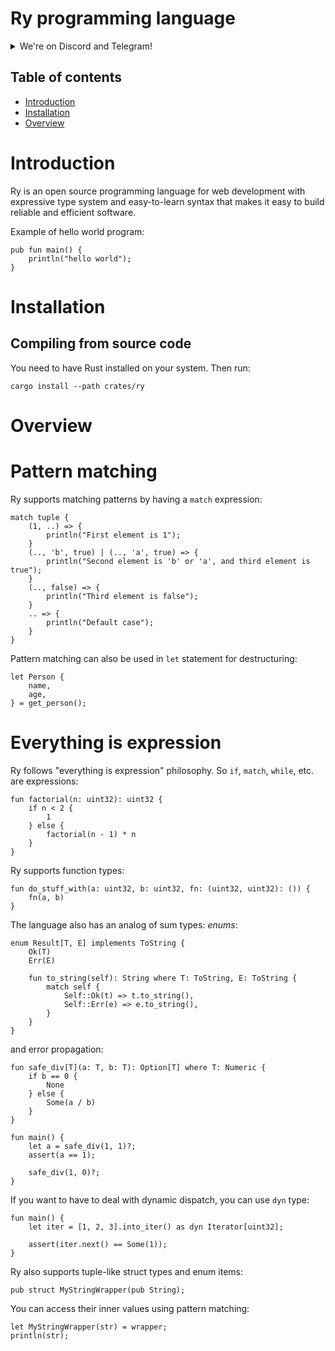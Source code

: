 # Ry programming language

<p align="center">
<details>
  <summary>We're on Discord and Telegram!</summary>
  We have a <a href="https://discord.gg/re29xvSV2">Discord server</a> and a <a href="https://t.me/ry_lang">Telegram group</a>.
</details>
</p>

## Table of contents

- [Introduction](#Introduction)
- [Installation](#Installation)
- [Overview](#Overview)

# Introduction

Ry is an open source programming language for web development with expressive type system and easy-to-learn syntax that makes it easy to build reliable and efficient software.

Example of hello world program:

```
pub fun main() {
    println("hello world");
}
```

# Installation

## Compiling from source code

You need to have Rust installed on your system. Then run:

```
cargo install --path crates/ry
```

# Overview

# Pattern matching

Ry supports matching patterns by having a `match` expression:

```
match tuple {
    (1, ..) => {
        println("First element is 1");
    }
    (.., 'b', true) | (.., 'a', true) => {
        println("Second element is 'b' or 'a', and third element is true");
    }
    (.., false) => {
        println("Third element is false");
    }
    .. => {
        println("Default case");
    }
}
```

Pattern matching can also be used in `let` statement for destructuring:

```
let Person {
    name,
    age,
} = get_person();
```

# Everything is expression

Ry follows "everything is expression" philosophy. So `if`, `match`, `while`, etc. are expressions:

```
fun factorial(n: uint32): uint32 {
    if n < 2 {
        1
    } else {
        factorial(n - 1) * n
    }
}
```

Ry supports function types:

```
fun do_stuff_with(a: uint32, b: uint32, fn: (uint32, uint32): ()) {
    fn(a, b)
}
```

The language also has an analog of sum types: _enums_:

```
enum Result[T, E] implements ToString {
    Ok(T)
    Err(E)

    fun to_string(self): String where T: ToString, E: ToString {
        match self {
            Self::Ok(t) => t.to_string(),
            Self::Err(e) => e.to_string(),
        }
    }
}
```

and error propagation:

```
fun safe_div[T](a: T, b: T): Option[T] where T: Numeric {
    if b == 0 {
        None
    } else {
        Some(a / b)
    }
}

fun main() {
    let a = safe_div(1, 1)?;
    assert(a == 1);

    safe_div(1, 0)?;
}
```

If you want to have to deal with dynamic dispatch, you can use `dyn` type:

```
fun main() {
    let iter = [1, 2, 3].into_iter() as dyn Iterator[uint32];

    assert(iter.next() == Some(1));
}
```

Ry also supports tuple-like struct types and enum items:

```
pub struct MyStringWrapper(pub String);
```

You can access their inner values using pattern matching:

```
let MyStringWrapper(str) = wrapper;
println(str);
```

